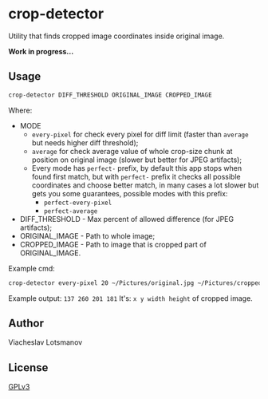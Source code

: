 crop-detector
=============

Utility that finds cropped image coordinates inside original image.

<b>Work in progress...</b>

Usage
-----

```bash
crop-detector DIFF_THRESHOLD ORIGINAL_IMAGE CROPPED_IMAGE
```

Where:
  - MODE
    - ```every-pixel```
      for check every pixel for diff limit
      (faster than ```average``` but needs higher diff threshold);
    - ```average```
      for check average value of whole crop-size chunk at position on
      original image (slower but better for JPEG artifacts);
    - Every mode has ```perfect-``` prefix, by default this app stops when
      found first match, but with ```perfect-``` prefix it checks all
      possible coordinates and choose better match, in many cases a lot
      slower but gets you some guarantees, possible modes with this prefix:
      - ```perfect-every-pixel```
      - ```perfect-average```
  - DIFF_THRESHOLD - Max percent of allowed difference (for JPEG artifacts);
  - ORIGINAL_IMAGE - Path to whole image;
  - CROPPED_IMAGE  - Path to image that is cropped part of ORIGINAL_IMAGE.

Example cmd:
  ```bash
  crop-detector every-pixel 20 ~/Pictures/original.jpg ~/Pictures/cropped.jpg
  ```

Example output: ```137 260 201 181```
It's: ```x y width height``` of cropped image.

Author
------

Viacheslav Lotsmanov

License
-------

[GPLv3](./LICENSE)
